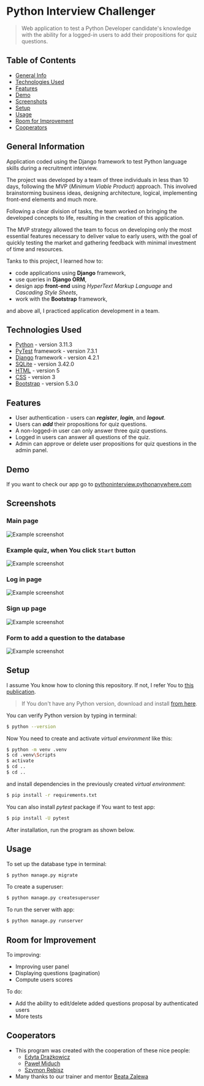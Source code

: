 # Python Interview Challenger
> Web application to test a Python Developer candidate's knowledge
with the ability for a logged-in users to add their propositions for quiz questions.


## Table of Contents
* [General Info](#general-information)
* [Technologies Used](#technologies-used)
* [Features](#features)
* [Demo](#demo)
* [Screenshots](#screenshots)
* [Setup](#setup)
* [Usage](#usage)
* [Room for Improvement](#room-for-improvement)
* [Cooperators](#cooperators)


## General Information
Application coded using the Django framework to test Python language skills during a recruitment interview.

The project was developed by a team of three individuals in less than 10 days, following the MVP 
(_Minimum Viable Product_) approach. This involved brainstorming business ideas, designing architecture, logical,
implementing front-end elements and much more. 

Following a clear division of tasks, the team worked on bringing the developed concepts to life, 
resulting in the creation of this application. 

The MVP strategy allowed the team to focus on developing only the most essential features necessary
to deliver value to early users, with the goal of quickly testing the market and gathering feedback 
with minimal investment of time and resources.

Tanks to this project, I learned how to:
- code applications using **Django** framework,
- use queries in **Django ORM**,
- design app **front-end** using _HyperText Markup Language_ and _Cascading Style Sheets_,
- work with the **Bootstrap** framework,

and above all, I practiced application development in a team.


## Technologies Used
- [Python](https://www.python.org/) - version 3.11.3
- [PyTest](https://pypi.org/project/pytest/) framework - version 7.3.1
- [Django](https://www.djangoproject.com/) framework - version 4.2.1
- [SQLite](https://www.sqlite.org/) - version 3.42.0
- [HTML](https://en.wikipedia.org/wiki/HTML) - version 5
- [CSS](https://en.wikipedia.org/wiki/CSS) - version 3
- [Bootstrap](https://getbootstrap.com/) - version 5.3.0


## Features
- User authentication - users can _**register**_, _**login**_, and _**logout**_.
- Users can _**add**_ their propositions for quiz questions.
- A non-logged-in user can only answer three quiz questions.
- Logged in users can answer all questions of the quiz.
- Admin can approve or delete user propositions for quiz questions in the admin panel.


## Demo
If you want to check our app go to [pythoninterview.pythonanywhere.com](https://pythoninterview.pythonanywhere.com/)


## Screenshots

### Main page
![Example screenshot](./img/screenshot_1.png)

### Example quiz, when You click `Start` button
![Example screenshot](./img/screenshot_2.png)

### Log in page
![Example screenshot](./img/screenshot_3.png)

### Sign up page
![Example screenshot](./img/screenshot_4.png)

### Form to add a question to the database
![Example screenshot](./img/screenshot_5.png)


## Setup
I assume You know how to cloning this repository. If not, I refer You to 
[this publication](https://docs.github.com/en/repositories/creating-and-managing-repositories/cloning-a-repository).

> If You don't have any Python version, download and install [from here](https://www.python.org/).

You can verify Python version by typing in terminal:
```bash
$ python --version
```

Now You need to create and activate _virtual environment_ like this:
```bash
$ python -m venv .venv
$ cd .venv\Scripts
$ activate
$ cd ..
$ cd ..
```

and install dependencies in the previously created _virtual environment_:
``` bash
$ pip install -r requirements.txt
```

You can also install _pytest_ package if You want to test app:
``` bash
$ pip install -U pytest
```

After installation, run the program as shown below.


## Usage
To set up the database type in terminal:
```bash
$ python manage.py migrate
```
To create a superuser:
```bash
$ python manage.py createsuperuser
```
To run the server with app:
```bash
$ python manage.py runserver
```


## Room for Improvement
To improving:
- Improving user panel
- Displaying questions (pagination)
- Compute users scores

To do:
- Add the ability to edit/delete added questions proposal by authenticated users
- More tests


## Cooperators
- This program was created with the cooperation of these nice people: 
  - [Edyta Drążkowicz](https://github.com/EDr918)
  - [Paweł Miduch](https://github.com/pamidev)
  - [Szymon Rębisz](https://github.com/SzymonRebisz)
- Many thanks to our trainer and mentor [Beata Zalewa](https://www.zalnet.pl/)
